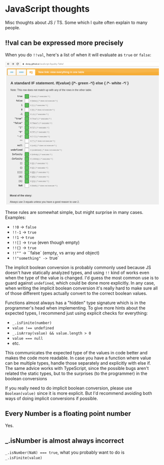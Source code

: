 # JavaScript thoughts

Misc thoughts about JS / TS. Some which I quite often explain to many people.

## !!val can be expressed more precisely

When you do `!!val`, here's a list of when it will evaluate as `true` or `false`:

![](javascript-if-table.png)

These rules are somewhat simple, but might surprise in many cases. Examples:

* `!!0` -> `false`
* `!!-1` -> `true`
* `!!1` -> `true`
* `!![]` -> `true` (even though empty)
* `!!{}` -> `true`
* `!!""` -> ``false` (empty, vs array and object)
* `!!"something" -> `true`

The implicit boolean conversion is probably commonly used because JS doesn't have statically analyzed types, and using `!!` kind of works even when
the type of the value is changed. I'd guess the most common use is to guard against `undefined`, which could be done more explicitly. 
In any case, when writing the implicit boolean conversion it's really hard to make sure all of those different types 
actually convert to the correct boolean values.

Functions almost always has a "hidden" type signature which is in the programmer's head when implementing. To give more
hints about the expected types, I recommend just using explicit checks for everything:

* `_.isFinite(number)`
* `value !== undefined`
* `_.isArray(value) && value.length > 0` 
* `value === null`
* etc.

This communicates the expected type of the values in code better and makes the code more readable.
In case you have a function where value can be multiple types, handle those separately and explicitly with else if. 
The same advice works with TypeScript, since the possible bugs aren't related the static types, but to the surprises 
(to the programmer) in the boolean conversions

If you really need to do implicit boolean conversion, please use `Boolean(value)` since it is more explicit. But I'd recommend avoiding both 
ways of doing implicit conversions if possible.


## Every Number is a floating point number

Yes.

## _.isNumber is almost always incorrect

`_.isNumber(NaN) === true`, what you probably want to do is `_.isFinite(value)`

